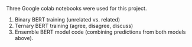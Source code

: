 Three Google colab notebooks were used for this project.

1) Binary BERT training (unrelated vs. related)
2) Ternary BERT training (agree, disagree, discuss)
3) Ensemble BERT model code (combining predictions from both models above).
